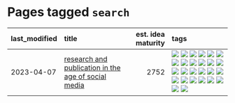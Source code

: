 # Pages tagged `search`

|last_modified|title|est. idea maturity|tags
|:---|:---|---:|:---|
|2023-04-07|[research and publication in the age of social media](../research-and-social.md)|2752|[![](https://img.shields.io/badge/tag-arxiv-cdef47)](../tags/arxiv.md) [![](https://img.shields.io/badge/tag-citation-99b5f2)](../tags/citation.md) [![](https://img.shields.io/badge/tag-corrections-d46ff4)](../tags/corrections.md) [![](https://img.shields.io/badge/tag-credit-faa2fc)](../tags/credit.md) [![](https://img.shields.io/badge/tag-curation-1ee399)](../tags/curation.md) [![](https://img.shields.io/badge/tag-discoverability-49fd1a)](../tags/discoverability.md) [![](https://img.shields.io/badge/tag-discussion-97a75e)](../tags/discussion.md) [![](https://img.shields.io/badge/tag-feed-6edb5)](../tags/feed.md) [![](https://img.shields.io/badge/tag-git-3c7f53)](../tags/git.md) [![](https://img.shields.io/badge/tag-git-3c7f53)](../tags/git.md) [![](https://img.shields.io/badge/tag-historyofscience-f1c85)](../tags/historyofscience.md) [![](https://img.shields.io/badge/tag-mastodon-2229ca)](../tags/mastodon.md) [![](https://img.shields.io/badge/tag-openreview-3b815)](../tags/openreview.md) [![](https://img.shields.io/badge/tag-paperswithcode-3b18a)](../tags/paperswithcode.md) [![](https://img.shields.io/badge/tag-platform-957448)](../tags/platform.md) [![](https://img.shields.io/badge/tag-publication-1614f8)](../tags/publication.md) [![](https://img.shields.io/badge/tag-reproducibility-936135)](../tags/reproducibility.md) [![](https://img.shields.io/badge/tag-research-deeba9)](../tags/research.md) [![](https://img.shields.io/badge/tag-retractions-c456a9)](../tags/retractions.md) [![](https://img.shields.io/badge/tag-search-d7de4b)](../tags/search.md) [![](https://img.shields.io/badge/tag-socialmedia-e54ba1)](../tags/socialmedia.md) [![](https://img.shields.io/badge/tag-stackoverflow-426a5f)](../tags/stackoverflow.md) [![](https://img.shields.io/badge/tag-subscription-e3b2c7)](../tags/subscription.md) [![](https://img.shields.io/badge/tag-transparency-d548d8)](../tags/transparency.md) [![](https://img.shields.io/badge/tag-twitter-dafbc7)](../tags/twitter.md) [![](https://img.shields.io/badge/tag-validation-7064e0)](../tags/validation.md)|